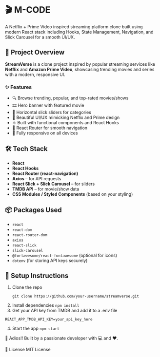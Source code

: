 # 🎬 M-CODE  
A Netflix + Prime Video inspired streaming platform clone built using modern React stack including Hooks, State Management, Navigation, and Slick Carousel for a smooth UI/UX.

## 🚀 Project Overview  
**StreamVerse** is a clone project inspired by popular streaming services like **Netflix** and **Amazon Prime Video**, showcasing trending movies and series with a modern, responsive UI.

### ✨ Features  
- 🔍 Browse trending, popular, and top-rated movies/shows  
- 🎞️ Hero banner with featured movie  
- 🎠 Horizontal slick sliders for categories  
- 🎨 Beautiful UI/UX mimicking Netflix and Prime design  
- ⚛️ Built with functional components and React Hooks  
- 🧭 React Router for smooth navigation  
- 📱 Fully responsive on all devices

## 🛠️ Tech Stack  
- **React**  
- **React Hooks**  
- **React Router (react-navigation)**  
- **Axios** – for API requests  
- **React Slick + Slick Carousel** – for sliders  
- **TMDB API** – for movie/show data  
- **CSS Modules / Styled Components** (based on your styling)

## 📦 Packages Used  
- `react`  
- `react-dom`  
- `react-router-dom`  
- `axios`  
- `react-slick`  
- `slick-carousel`  
- `@fortawesome/react-fontawesome` (optional for icons)  
- `dotenv` (for storing API keys securely)

## 🔧 Setup Instructions  
1. Clone the repo  
   ```
   git clone https://github.com/your-username/streamverse.git
   ```
2. Install dependencies
   ```npm install```
3. Get your API key from TMDB and add it to a .env file

```
REACT_APP_TMDB_API_KEY=your_api_key_here
```
4. Start the app
   ```npm start```


🤝 Adios!!
Built by a passionate developer with 💻 and ❤️.

📄 License
MIT License


